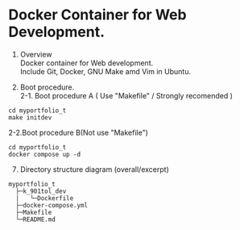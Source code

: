 # Docker Container for Web Development.  

1. Overview  
Docker container for Web development.  
Include Git, Docker, GNU Make amd Vim in Ubuntu.  

2. Boot procedure.  
2-1. Boot procedure A ( Use "Makefile" / Strongly recomended )  
```
cd myportfolio_t
make initdev
```
2-2.Boot procedure B(Not use "Makefile")  
```
cd myportfolio_t
docker compose up -d
```  
7. Directory structure diagram (overall/excerpt)  
```
myportfolio_t
  ├─k_901tol_dev
  |   └─Dockerfile
  ├─docker-compose.yml
  ├─Makefile
  └─README.md
```